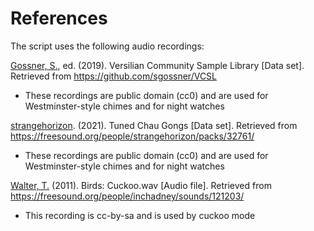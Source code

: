 References
==========
The script uses the following audio recordings:

[Gossner, S.](https://github.com/sgossner/), ed. (2019).
Versilian Community Sample Library [Data set].
Retrieved from https://github.com/sgossner/VCSL
- These recordings are public domain (cc0) and are used for Westminster-style chimes
  and for night watches

[strangehorizon](https://soundcloud.com/sonic_kitchen). (2021).
Tuned Chau Gongs [Data set].
Retrieved from https://freesound.org/people/strangehorizon/packs/32761/
- These recordings are public domain (cc0) and are used for Westminster-style chimes
  and for night watches

[Walter, T.](https://freesound.org/people/inchadney/) (2011).
Birds: Cuckoo.wav [Audio file].
Retrieved from https://freesound.org/people/inchadney/sounds/121203/
- This recording is cc-by-sa and is used by cuckoo mode

